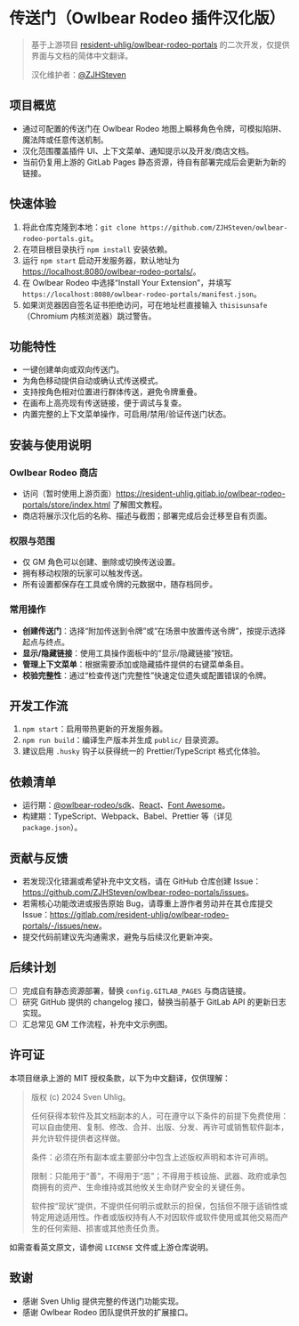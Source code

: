 # 传送门（Owlbear Rodeo 插件汉化版）

> 基于上游项目 [resident-uhlig/owlbear-rodeo-portals](https://gitlab.com/resident-uhlig/owlbear-rodeo-portals) 的二次开发，仅提供界面与文档的简体中文翻译。
>
> 汉化维护者：[@ZJHSteven](https://github.com/ZJHSteven)

## 项目概览
- 通过可配置的传送门在 Owlbear Rodeo 地图上瞬移角色令牌，可模拟陷阱、魔法阵或任意传送机制。
- 汉化范围覆盖插件 UI、上下文菜单、通知提示以及开发/商店文档。
- 当前仍复用上游的 GitLab Pages 静态资源，待自有部署完成后会更新为新的链接。

## 快速体验
1. 将此仓库克隆到本地：`git clone https://github.com/ZJHSteven/owlbear-rodeo-portals.git`。
2. 在项目根目录执行 `npm install` 安装依赖。
3. 运行 `npm start` 启动开发服务器，默认地址为 <https://localhost:8080/owlbear-rodeo-portals/>。
4. 在 Owlbear Rodeo 中选择“Install Your Extension”，并填写 `https://localhost:8080/owlbear-rodeo-portals/manifest.json`。
5. 如果浏览器因自签名证书拒绝访问，可在地址栏直接输入 `thisisunsafe`（Chromium 内核浏览器）跳过警告。

## 功能特性
- 一键创建单向或双向传送门。
- 为角色移动提供自动或确认式传送模式。
- 支持按角色相对位置进行群体传送，避免令牌重叠。
- 在画布上高亮现有传送链接，便于调试与复查。
- 内置完整的上下文菜单操作，可启用/禁用/验证传送门状态。

## 安装与使用说明
### Owlbear Rodeo 商店
- 访问（暂时使用上游页面）<https://resident-uhlig.gitlab.io/owlbear-rodeo-portals/store/index.html> 了解图文教程。
- 商店将展示汉化后的名称、描述与截图；部署完成后会迁移至自有页面。

### 权限与范围
- 仅 GM 角色可以创建、删除或切换传送设置。
- 拥有移动权限的玩家可以触发传送。
- 所有设置都保存在工具或令牌的元数据中，随存档同步。

### 常用操作
- **创建传送门**：选择“附加传送到令牌”或“在场景中放置传送令牌”，按提示选择起点与终点。
- **显示/隐藏链接**：使用工具操作面板中的“显示/隐藏链接”按钮。
- **管理上下文菜单**：根据需要添加或隐藏插件提供的右键菜单条目。
- **校验完整性**：通过“检查传送门完整性”快速定位遗失或配置错误的令牌。

## 开发工作流
1. `npm start`：启用带热更新的开发服务器。
2. `npm run build`：编译生产版本并生成 `public/` 目录资源。
3. 建议启用 `.husky` 钩子以获得统一的 Prettier/TypeScript 格式化体验。

## 依赖清单
- 运行期：[@owlbear-rodeo/sdk](https://github.com/owlbear-rodeo/sdk)、[React](https://react.dev/)、[Font Awesome](https://fontawesome.com/)。
- 构建期：TypeScript、Webpack、Babel、Prettier 等（详见 `package.json`）。

## 贡献与反馈
- 若发现汉化错漏或希望补充中文文档，请在 GitHub 仓库创建 Issue：<https://github.com/ZJHSteven/owlbear-rodeo-portals/issues>。
- 若需核心功能改进或报告原始 Bug，请尊重上游作者劳动并在其仓库提交 Issue：<https://gitlab.com/resident-uhlig/owlbear-rodeo-portals/-/issues/new>。
- 提交代码前建议先沟通需求，避免与后续汉化更新冲突。

## 后续计划
- [ ] 完成自有静态资源部署，替换 `config.GITLAB_PAGES` 与商店链接。
- [ ] 研究 GitHub 提供的 changelog 接口，替换当前基于 GitLab API 的更新日志实现。
- [ ] 汇总常见 GM 工作流程，补充中文示例图。

## 许可证
本项目继承上游的 MIT 授权条款，以下为中文翻译，仅供理解：

> 版权 (c) 2024 Sven Uhlig。
>
> 任何获得本软件及其文档副本的人，可在遵守以下条件的前提下免费使用：可以自由使用、复制、修改、合并、出版、分发、再许可或销售软件副本，并允许软件提供者这样做。
>
> 条件：必须在所有副本或主要部分中包含上述版权声明和本许可声明。
>
> 限制：只能用于“善”，不得用于“恶”；不得用于核设施、武器、政府或承包商拥有的资产、生命维持或其他攸关生命财产安全的关键任务。
>
> 软件按“现状”提供，不提供任何明示或默示的担保，包括但不限于适销性或特定用途适用性。作者或版权持有人不对因软件或软件使用或其他交易而产生的任何索赔、损害或其他责任负责。

如需查看英文原文，请参阅 `LICENSE` 文件或上游仓库说明。

## 致谢
- 感谢 Sven Uhlig 提供完整的传送门功能实现。
- 感谢 Owlbear Rodeo 团队提供开放的扩展接口。
